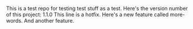 This is a test repo for testing test stuff as a test.
Here's the version number of this project: 1.1.0
This line is a hotfix.
Here's a new feature called more-words.
And another feature.
